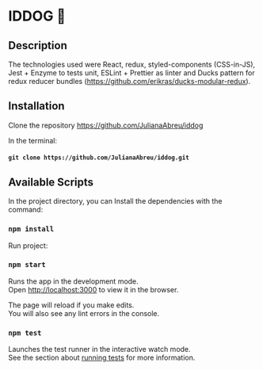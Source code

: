 # IDDOG :dog:

## Description
The technologies used were React, redux, styled-components (CSS-in-JS), Jest + Enzyme to tests unit, ESLint + Prettier as linter and Ducks pattern for redux reducer bundles (https://github.com/erikras/ducks-modular-redux).

## Installation
Clone the repository https://github.com/JulianaAbreu/iddog

In the terminal:
#### `git clone https://github.com/JulianaAbreu/iddog.git`

## Available Scripts

In the project directory, you can Install the dependencies with the command:
### `npm install`

Run project:

### `npm start`

Runs the app in the development mode.<br>
Open [http://localhost:3000](http://localhost:3000) to view it in the browser.

The page will reload if you make edits.<br>
You will also see any lint errors in the console.

### `npm test`

Launches the test runner in the interactive watch mode.<br>
See the section about [running tests](https://facebook.github.io/create-react-app/docs/running-tests) for more information.

